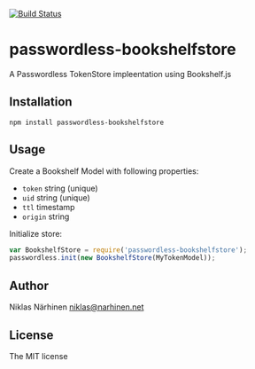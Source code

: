 [![Build Status](https://travis-ci.org/nnarhinen/passwordless-bookshelfstore.svg)](https://travis-ci.org/nnarhinen/passwordless-bookshelfstore)

passwordless-bookshelfstore
===========================

A Passwordless TokenStore impleentation using Bookshelf.js

Installation
------------

`npm install passwordless-bookshelfstore`

Usage
-----

Create a Bookshelf Model with following properties:
 * `token` string (unique)
 * `uid` string (unique)
 * `ttl` timestamp
 * `origin` string

Initialize store:

```js
var BookshelfStore = require('passwordless-bookshelfstore');
passwordless.init(new BookshelfStore(MyTokenModel));
```

Author
------

Niklas Närhinen <niklas@narhinen.net>

License
-------

The MIT license
